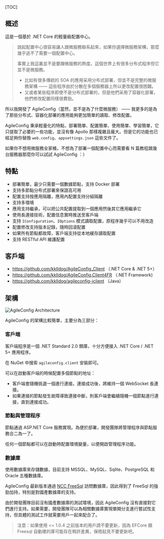 [TOC]

## 概述

這是一個基於 .NET Core 的輕量級配置中心。

> 說起配置中心很容易讓人跟微服務聯系起來，如果你選擇微服務架構，那麼幾乎逃不了需要一個配置中心。
>
> 事實上我這裏並不是要蹭微服務的熱度。這個世界上有很多分布式程序但它並不是微服務。
>
> - 比如有很多傳統的 SOA 的應用采用分布式部署，但並不是完整的微服務架構 —— 這些程序由於分散在多個服務器上所以更改配置很困難。
> - 又或者某些程序即使不是分布式部署的，但是他們采用了容器化部署，他們修改配置同樣很費勁。

所以我開發了 AgileConfig（當然，並不是為了什麼微服務） —— 我更多的是為了那些分布式、容器化部署的應用能夠更加簡單的讀取、修改配置。

AgileConfig 秉承輕量化的特點，部署簡單、配置簡單、使用簡單、學習簡單，它只提取了必要的一些功能，並沒有像 Apollo 那樣複雜且龐大。但是它的功能也已經足夠你替換 `web.config`、`appsettings.json` 這些文件了。

如果你不想用微服務全家桶，不想為了部署一個配置中心而需要看 N 篇教程跟幾台服務器那麼你可以試試 AgileConfig ：）

## 特點

- 部署簡單，最少只需要一個數據節點，支持 Docker 部署
- 支持多節點分布式部署來保證高可用
- 配置支持按應用隔離，應用內配置支持分組隔離
- 支持多環境
- 應用支持繼承，可以把公共配置提取到一個應用然後其它應用繼承它
- 使用長連接技術，配置信息實時推送至客戶端
- 支持 `IConfiguration`、`IOptions` 模式讀取配置，原程序幾乎可以不用改造
- 配置修改支持版本記錄，隨時回滾配置
- 如果所有節點都故障，客戶端支持從本地緩存讀取配置
- 支持 RESTful API 維護配置

## 客戶端

- https://github.com/kklldog/AgileConfig_Client （.NET Core & .NET 5+）
- https://github.com/kklldog/AgileConfig.Client4FR （.NET Framework)
- https://github.com/kklldog/agileconfig-jclient （Java）

## 架構

![AgileConfig Architecture](/articles/projects/agileconfig/assets/architecture.png)

AgileConfig 的架構比較簡單，主要分為三部分：

### 客戶端

客戶端程序是一個 .NET Standard 2.0 類庫，十分方便接入 .NET Core / .NET 5+ 應用程序。

在 NuGet 中搜索 `agileconfig.client` 安裝即可。

可以在啟動客戶端的時候配置多個節點的地址：

- 客戶端會隨機挑選一個進行連接。連接成功後，將維持一個 WebSocket 長連接。
- 如果連接的節點發生故障導致連接中斷，則客戶端會繼續隨機一個節點進行連接，直到連接成功。

### 節點與管理程序

節點通過 ASP.NET Core 服務實現。為便於部署，開發團隊將管理程序與節點服務合二為一了。

任何一個節點都可以在啟動時配置環境變量，以便開啟管理程序功能。

### 數據庫

使用數據庫來存儲數據，目前支持 MSSQL、MySQL、Sqlite、PostgreSQL 和 Oracle 五種數據庫。

AgileConfig 最新版本通過 [NCC FreeSql](https://ncc.work/projects/freesql) 訪問數據庫，因此得到了 FreeSql 的強勁加持，特別是對國產數據庫的支持。

由於開發團隊目前沒有國產數據庫的測試環境，因此 AgileConfig 沒有直接對它們進行支持。如果需要，開發團隊可以為相關數據庫實現單開分支進行嘗試性支持，但具體的測試工作就需要用戶一起來配合了。

> 注意：如果使用 <= 1.0.4 之前版本的用戶請不要更新，因為 EFCore 跟 Freesql 自動建的庫可能存在稍許差異，保險起見不要更新吧。


